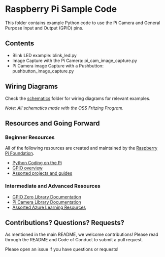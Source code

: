 # Raspberry Pi Sample Code

This folder contains example Python code to use the Pi Camera and General Purpose Input and Output (GPIO) pins.

## Contents
* Blink LED example: blink_led.py
* Image Capture with the Pi Camera: pi_cam_image_capture.py
* Pi Camera image Capture with a Pushbutton: pushbutton_image_capture.py 

## Wiring Diagrams
Check the [schematics](/schematics) folder for wiring diagrams for relevant examples.

*Note: All schematics made with the OSS Fritzing Program.*

## Resources and Going Forward
### Beginner Resources
All of the following resources are created and maintained by the [Raspberry Pi Foundation](https://www.raspberrypi.org/).
* [Python Coding on the Pi](https://www.raspberrypi.org/documentation/usage/python/README.md)
* [GPIO overview ](https://www.raspberrypi.org/documentation/usage/gpio/)
* [Assorted projects and guides](https://projects.raspberrypi.org/en)

### Intermediate and Advanced Resources
* [GPIO Zero Library Documentation](https://gpiozero.readthedocs.io/en/stable/)
* [Pi Camera Library Documentation](https://picamera.readthedocs.io/en/release-1.13/)
* [Assorted Azure Learning Resources](https://docs.microsoft.com/en-us/learn/azure/)


## Contributions? Questions? Requests?
As mentioned in the main README, we welcome contributions! Please read through the README and Code of Conduct to submit a pull request.

Please open an issue if you have questions or requests!